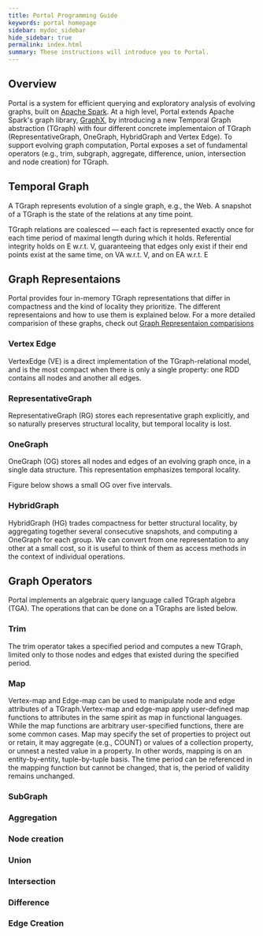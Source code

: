 ```yaml
---
title: Portal Programming Guide
keywords: portal homepage
sidebar: mydoc_sidebar
hide_sidebar: true
permalink: index.html
summary: These instructions will introduce you to Portal.
---
```



## Overview
Portal is a system for efficient querying and exploratory analysis of evolving graphs, built on [Apache Spark](https://spark.apache.org/). At a high level, Portal extends Apache Spark's graph library, [GraphX](http://spark.apache.org/graphx/), by introducing a new Temporal Graph abstraction (TGraph) with four different concrete implementaion of TGraph (RepresentativeGraph, OneGraph, HybridGraph and Vertex Edge). To support evolving graph computation, Portal exposes a set of fundamental operators (e.g., trim, subgraph, aggregate, difference, union, intersection and node creation) for TGraph.

## Temporal Graph
A TGraph represents evolution of a single graph, e.g., the Web. A snapshot of a TGraph is the state of the relations at any time point. 

TGraph relations are coalesced — each fact is represented exactly once for each time period of maximal length during which it holds. Referential integrity holds on E w.r.t. V, guaranteeing that edges only exist if their end points exist at the same time, on VA w.r.t. V, and on EA w.r.t. E

## Graph Representaions
Portal provides four in-memory TGraph representations that differ in compactness and the kind of locality they prioritize. The different representaions and how to use them is explained below. For a more detailed comparision of these graphs, check out [Graph Representaion comparisions](/graphRepresentations)

### Vertex Edge
VertexEdge (VE) is a direct implementation of the TGraph-relational model, and is the most compact when there is only a single property: one RDD contains all nodes and another all edges. 


### RepresentativeGraph
RepresentativeGraph (RG) stores each representative graph explicitly, and so naturally preserves structural locality, but temporal locality is lost. 


### OneGraph
OneGraph (OG) stores all nodes and edges of an evolving graph once, in a single data structure. This representation emphasizes temporal locality.
 

Figure below shows a small OG over five intervals.

### HybridGraph
HybridGraph (HG) trades compactness for better structural locality, by aggregating together several consecutive snapshots, and computing a OneGraph for each group. We can convert from one representation to any other at a small cost, so it is useful to think of them as access methods in the context of individual operations.


## Graph Operators
Portal implements an algebraic query language called TGraph algebra (TGA). The operations that can be done on a TGraphs are listed below.

### Trim
The trim operator takes a specified period and computes a new TGraph, limited only to those nodes and edges that existed during the specified period.


### Map
Vertex-map and Edge-map can be used to manipulate node and edge attributes of a TGraph.Vertex-map and edge-map apply user-defined map functions to attributes in the same spirit as map in functional languages. While the map functions are arbitrary user-specified functions, there are some common cases. Map may specify the set of properties to project out or retain, it may aggregate (e.g., COUNT) or values of a collection property, or unnest a nested value in a property. In other words, mapping is on an entity-by-entity, tuple-by-tuple basis. The time period can be referenced in the mapping function but cannot be changed, that is, the period of validity remains unchanged.

### SubGraph

### Aggregation

### Node creation

### Union

### Intersection

### Difference

### Edge Creation


